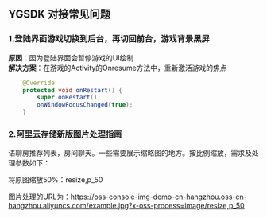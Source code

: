 ## YGSDK 对接常见问题

### 1.登陆界面游戏切换到后台，再切回前台，游戏背景黑屏
**原因**：因为登陆界面会暂停游戏的UI绘制  
**解决方案**：在游戏的Activity的Onresume方法中，重新激活游戏的焦点
```java
    @Override
    protected void onRestart() {
        super.onRestart();
        onWindowFocusChanged(true);
    }
```
### 2.[阿里云存储新版图片处理指南](https://help.aliyun.com/document_detail/101260.html)
语聊房推荐列表，房间聊天。一些需要展示缩略图的地方。按比例缩放，需求及处理参数如下：

将原图缩放50%：resize,p_50

图片处理的URL为：https://oss-console-img-demo-cn-hangzhou.oss-cn-hangzhou.aliyuncs.com/example.jpg?x-oss-process=image/resize,p_50
